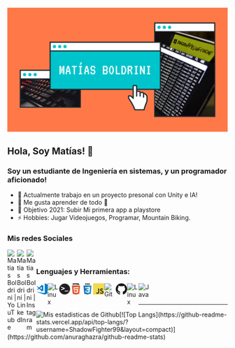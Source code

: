 ![](img/cover.png)
## Hola, Soy Matías! 👋
### Soy un  estudiante de Ingeniería en sistemas, y un programador aficionado!
- 🔭 Actualmente trabajo en un proyecto presonal con Unity e IA!
- 🌱 Me gusta aprender de todo 🤣
- 🥅 Objetivo 2021: Subir Mi primera app a playstore
- ⚡ Hobbies: Jugar Videojuegos, Programar, Mountain Biking.

### Mis redes Sociales

[<img align="left" alt="Matias Boldrini | YouTube" width="22px" src="https://cdn.jsdelivr.net/npm/simple-icons@v3/icons/youtube.svg" />][youtube]
[<img align="left" alt="Matias Boldrini | LinkedIn" width="22px" src="https://cdn.jsdelivr.net/npm/simple-icons@v3/icons/linkedin.svg" />][linkedin]
[<img align="left" alt="Matias Boldrini | Instagram" width="22px" src="https://cdn.jsdelivr.net/npm/simple-icons@v3/icons/instagram.svg" />][instagram]

<br />

### Lenguajes y Herramientas:

[<img align="left" alt="Visual Studio Code" width="26px" src="https://raw.githubusercontent.com/github/explore/80688e429a7d4ef2fca1e82350fe8e3517d3494d/topics/visual-studio-code/visual-studio-code.png" />][youtube]
[<img align="left" alt="Linux" width="26px" src="https://i.stack.imgur.com/9E2Gd.png" />][youtube]
[<img align="left" alt="BASH" width="26px" src="https://raw.githubusercontent.com/github/explore/80688e429a7d4ef2fca1e82350fe8e3517d3494d/topics/terminal/terminal.png" />][youtube]
[<img align="left" alt="HTML5" width="26px" src="https://raw.githubusercontent.com/github/explore/80688e429a7d4ef2fca1e82350fe8e3517d3494d/topics/html/html.png" />][youtube]
[<img align="left" alt="CSS3" width="26px" src="https://raw.githubusercontent.com/github/explore/80688e429a7d4ef2fca1e82350fe8e3517d3494d/topics/css/css.png" />][youtube]
[<img align="left" alt="JavaScript" width="26px" src="https://raw.githubusercontent.com/github/explore/80688e429a7d4ef2fca1e82350fe8e3517d3494d/topics/javascript/javascript.png" />][youtube]
[<img align="left" alt="Git" width="26px" src="https://cdn4.iconfinder.com/data/icons/logos-and-brands/512/267_Python_logo-512.png" />][youtube]
[<img align="left" alt="GitHub" width="26px" src="https://raw.githubusercontent.com/github/explore/78df643247d429f6cc873026c0622819ad797942/topics/github/github.png" />][youtube]

[<img align="left" alt="Linux" width="26px" src="https://cdn4.iconfinder.com/data/icons/proglyphs-free/512/Linux_-_Tux-512.png" />][youtube]

[<img align="left" alt="Java" width="26px" src="https://image.flaticon.com/icons/png/512/226/226777.png" />][youtube]




<br />
<br />

---


<img align="left" alt="Mis estadisticas de Github" src="https://github-readme-stats.vercel.app/api?username=ShadowFighter99&show_icons=true&hide_border=true" />
 [![Top Langs](https://github-readme-stats.vercel.app/api/top-langs/?username=ShadowFighter99&layout=compact)](https://github.com/anuraghazra/github-readme-stats)

[website]: https://www.youtube.com/channel/UChnXf3O49gMiyDc_RhVcP7w
[youtube]: https://www.youtube.com/channel/UChnXf3O49gMiyDc_RhVcP7w
[instagram]: https://www.instagram.com/matibol_16/?hl=es-la
[linkedin]: https://www.linkedin.com/in/matías-boldrini-93b146192
